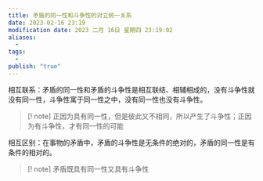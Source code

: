 ```yaml
---
title: 矛盾的同一性和斗争性的对立统一关系
date: 2023-02-16 23:19
modification date: 2023 二月 16日 星期四 23:19:02
aliases:
  - 
tags:
  - 
publish: "true"
---
```


相互联系：矛盾的同一性和矛盾的斗争性是相互联结、相辅相成的，没有斗争性就没有同一性，斗争性寓于同一性之中，没有同一性也没有斗争性。

>[! note]
>正因为具有同一性，但是彼此又不相同，所以产生了斗争性；正因为有斗争性，才有同一性的可能

相互区别：在事物的矛盾中，矛盾的斗争性是无条件的绝对的，矛盾的同一性是有条件的相对的。

>[! note]
>矛盾既具有同一性又具有斗争性